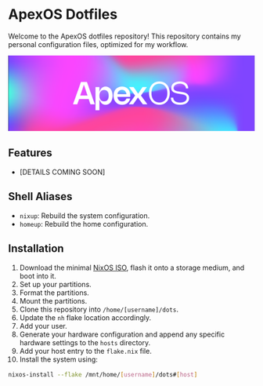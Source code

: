 # ApexOS Dotfiles

Welcome to the ApexOS dotfiles repository! This repository contains my personal configuration files, optimized for my workflow.

![Banner](./assets/github/banner.png)

## Features

- [DETAILS COMING SOON]

## Shell Aliases

- `nixup`: Rebuild the system configuration.
- `homeup`: Rebuild the home configuration.

## Installation

1. Download the minimal [NixOS ISO](https://channels.nixos.org/nixos-24.05/latest-nixos-minimal-x86_64-linux.iso), flash it onto a storage medium, and boot into it.
2. Set up your partitions.
3. Format the partitions.
4. Mount the partitions.
5. Clone this repository into `/home/[username]/dots`.
6. Update the `nh` flake location accordingly.
7. Add your user.
8. Generate your hardware configuration and append any specific hardware settings to the `hosts` directory.
9. Add your host entry to the `flake.nix` file.
10. Install the system using:
   ```bash
   nixos-install --flake /mnt/home/[username]/dots#[host]